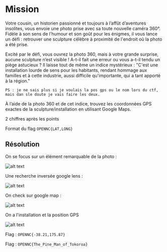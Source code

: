 # Mission 

Votre cousin, un historien passionné et toujours à l’affût d’aventures insolites, vous envoie une photo prise avec sa toute nouvelle caméra 360°. Fidèle à son sens de l'humour et son goût pour les énigmes, il vous lance un défi : retrouver une sculpture célèbre à proximité de l'endroit où la photo a été prise.

Excité par le défi, vous ouvrez la photo 360, mais à votre grande surprise, aucune sculpture n’est visible ! A-t-il fait une erreur ou vous a-t-il tendu un piège astucieux ? Il laisse tout de même un indice mystérieux :
"C'est une installation lourde de sens pour les habitants, rendant hommage aux familles et à cette industrie, aussi difficile qu'importante, qui a tant apporté à la région."

```PS : je ne sais plus si je voulais la pos gps ou le nom lors du ctf, mais dan sle doute je vais faire les deux.```

À l’aide de la photo 360 et de cet indice, trouvez les coordonnées GPS exactes de la sculpture/installation en utilisant Google Maps.



2 chiffres après les points

Format du flag ``OPENNC{LAT,LONG}``

## Résolution

On se focus sur un élément remarquable de la photo : 

![alt text](image.png)

Une recherche inversée google lens : 

![alt text](image-1.png)


On check sur google map : 

![alt text](image-2.png)


On a l'installation et la position GPS

![alt text](image-3.png)




Flag : ``OPENNC{-38.21,175.87}``

Flag : ``OPENNC{The_Pine_Man_of_Tokoroa}``